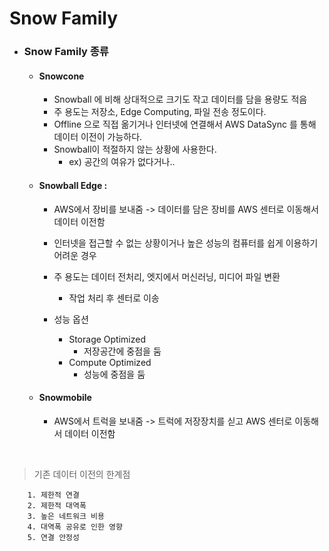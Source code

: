 # Snow Family 

* ### Snow Family 종류
    - #### Snowcone
        - Snowball 에 비해 상대적으로 크기도 작고 데이터를 담을 용량도 적음
        - 주 용도는 저장소, Edge Computing, 파일 전송 정도이다.
        - Offline 으로 직접 옮기거나 인터넷에 연결해서 AWS DataSync 를 통해 데이터 이전이 가능하다.
        - Snowball이 적절하지 않는 상황에 사용한다. 
            - ex) 공간의 여유가 없다거나..

    - #### Snowball Edge :
        - AWS에서 장비를 보내줌 -> 데이터를 담은 장비를 AWS 센터로 이동해서 데이터 이전함
        - 인터넷을 접근할 수 없는 상황이거나 높은 성능의 컴퓨터를 쉽게 이용하기 어려운 경우
        - 주 용도는 데이터 전처리, 엣지에서 머신러닝, 미디어 파일 변환
            - 작업 처리 후 센터로 이송
        
        - 성능 옵션
            - Storage Optimized
                - 저장공간에 중점을 둠
            - Compute Optimized
                - 성능에 중점을 둠
    - #### Snowmobile
        - AWS에서 트럭을 보내줌 -> 트럭에 저장장치를 싣고 AWS 센터로 이동해서 데이터 이전함
        


<br>

> 기존 데이터 이전의 한계점

        1. 제한적 연결
        2. 제한적 대역폭
        3. 높은 네트워크 비용
        4. 대역폭 공유로 인한 영향
        5. 연결 안정성


      
